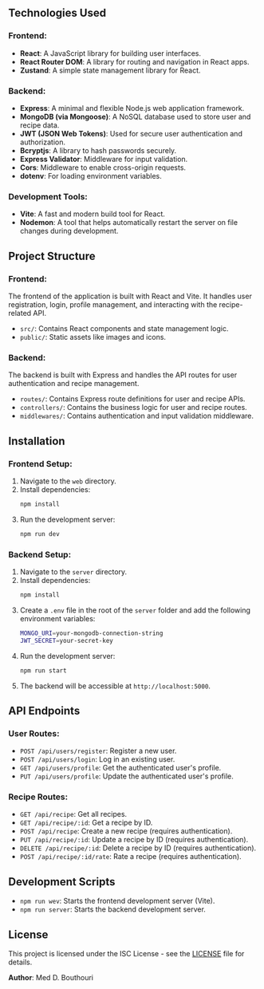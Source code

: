 ## Technologies Used

### Frontend:
- **React**: A JavaScript library for building user interfaces.
- **React Router DOM**: A library for routing and navigation in React apps.
- **Zustand**: A simple state management library for React.

### Backend:
- **Express**: A minimal and flexible Node.js web application framework.
- **MongoDB (via Mongoose)**: A NoSQL database used to store user and recipe data.
- **JWT (JSON Web Tokens)**: Used for secure user authentication and authorization.
- **Bcryptjs**: A library to hash passwords securely.
- **Express Validator**: Middleware for input validation.
- **Cors**: Middleware to enable cross-origin requests.
- **dotenv**: For loading environment variables.

### Development Tools:
- **Vite**: A fast and modern build tool for React.
- **Nodemon**: A tool that helps automatically restart the server on file changes during development.

## Project Structure

### Frontend:
The frontend of the application is built with React and Vite. It handles user registration, login, profile management, and interacting with the recipe-related API.

- `src/`: Contains React components and state management logic.
- `public/`: Static assets like images and icons.

### Backend:
The backend is built with Express and handles the API routes for user authentication and recipe management.

- `routes/`: Contains Express route definitions for user and recipe APIs.
- `controllers/`: Contains the business logic for user and recipe routes.
- `middlewares/`: Contains authentication and input validation middleware.

## Installation

### Frontend Setup:
1. Navigate to the `web` directory.
2. Install dependencies:
    ```bash
    npm install
    ```
3. Run the development server:
    ```bash
    npm run dev
    ```

### Backend Setup:
1. Navigate to the `server` directory.
2. Install dependencies:
    ```bash
    npm install
    ```
3. Create a `.env` file in the root of the `server` folder and add the following environment variables:
    ```bash
    MONGO_URI=your-mongodb-connection-string
    JWT_SECRET=your-secret-key
    ```
4. Run the development server:
    ```bash
    npm run start
    ```
5. The backend will be accessible at `http://localhost:5000`.

## API Endpoints

### User Routes:
- `POST /api/users/register`: Register a new user.
- `POST /api/users/login`: Log in an existing user.
- `GET /api/users/profile`: Get the authenticated user's profile.
- `PUT /api/users/profile`: Update the authenticated user's profile.

### Recipe Routes:
- `GET /api/recipe`: Get all recipes.
- `GET /api/recipe/:id`: Get a recipe by ID.
- `POST /api/recipe`: Create a new recipe (requires authentication).
- `PUT /api/recipe/:id`: Update a recipe by ID (requires authentication).
- `DELETE /api/recipe/:id`: Delete a recipe by ID (requires authentication).
- `POST /api/recipe/:id/rate`: Rate a recipe (requires authentication).

## Development Scripts

- `npm run wev`: Starts the frontend development server (Vite).
- `npm run server`: Starts the backend development server.

## License

This project is licensed under the ISC License - see the [LICENSE](LICENSE) file for details.


**Author**: Med D. Bouthouri
